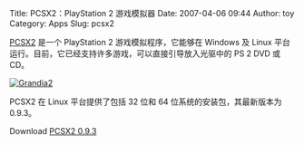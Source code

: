 Title: PCSX2：PlayStation 2 游戏模拟器
Date: 2007-04-06 09:44
Author: toy
Category: Apps
Slug: pcsx2

[PCSX2](http://www.pcsx2.net/) 是一个 PlayStation 2
游戏模拟程序，它能够在 Windows 及 Linux
平台运行。目前，它已经支持许多游戏，可以直接引导放入光驱中的 PS 2 DVD 或
CD。

[![Grandia2](http://i.linuxtoy.org/i/2007/04/grandia2_s.jpg)](http://i.linuxtoy.org/i/2007/04/grandia2.jpg)

PCSX2 在 Linux 平台提供了包括 32 位和 64 位系统的安装包，其最新版本为
0.9.3。

Download [PCSX2 0.9.3](http://www.pcsx2.net/downloads.php)
